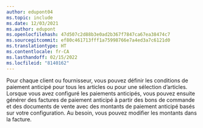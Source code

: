 ```yaml
---
author: edupont04
ms.topic: include
ms.date: 12/03/2021
ms.author: edupont
ms.openlocfilehash: 47d507c2d88b3e0ad2b367f7847ca67ea38474c7
ms.sourcegitcommit: ef80c461713fff1a75998766e7a4ed3a7c6121d0
ms.translationtype: HT
ms.contentlocale: fr-CA
ms.lasthandoff: 02/15/2022
ms.locfileid: "8140162"
---
```

Pour chaque client ou fournisseur, vous pouvez définir les conditions de paiement anticipé pour tous les articles ou pour une sélection d’articles. Lorsque vous avez configuré les paiements anticipés, vous pouvez ensuite générer des factures de paiement anticipé à partir des bons de commande et des documents de vente avec des montants de paiement anticipé basés sur votre configuration. Au besoin, vous pouvez modifier les montants dans la facture.  
